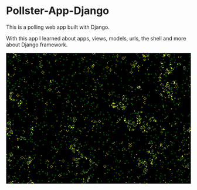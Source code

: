 # Pollster-App-Django
This is a polling web app built with Django.

With this app I learned about apps, views, models, urls, the shell and more about Django framework.

![Web App](https://github.com/howlettjames/Game-Of-Life/blob/master/Test/test.png "Running")
